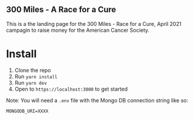 ## 300 Miles - A Race for a Cure

This is a the landing page for the 300 Miles - Race for a Cure, April 2021 campagin to raise money for the American Cancer Society.

# Install

1. Clone the repo
2. Run `yarn install`
3. Run `yarn dev`
4. Open to `https://localhost:3000` to get started

Note: You will need a `.env` file with the Mongo DB connection string like so:

```
MONGODB_URI=XXXX
```

